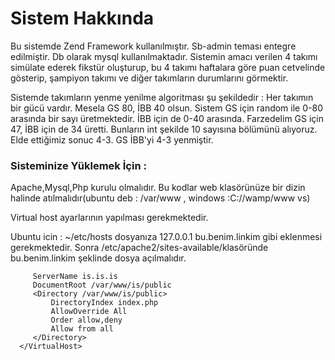 # Sistem Hakkında

Bu sistemde Zend Framework kullanılmıştır. Sb-admin teması entegre edilmiştir. 
Db olarak mysql kullanılmaktadır. Sistemin amacı verilen 4 takımı simülate
ederek fikstür oluşturup, bu 4 takımı haftalara göre puan cetvelinde gösterip,
şampiyon takımı ve diğer takımların durumlarını görmektir.

Sistemde takımların yenme yenilme algoritması şu şekildedir :
 Her takımın bir gücü vardır. Mesela GS 80, İBB 40 olsun. Sistem GS için random ile 0-80 arasında bir sayı
 üretmektedir. İBB için de 0-40 arasında. Farzedelim GS için 47, İBB için de 34 üretti. Bunların int şekilde 10 sayısına bölümünü alıyoruz. Elde ettiğimiz sonuc 4-3. GS İBB'yi 4-3 yenmiştir.

### Sisteminize Yüklemek İçin :
  Apache,Mysql,Php kurulu olmalıdır.
  Bu kodlar web klasörünüze bir dizin halinde atılmalıdır(ubuntu deb : /var/www , windows :C://wamp/www vs)
  
  Virtual host ayarlarının yapılması gerekmektedir.
  
  Ubuntu icin :
   ~/etc/hosts dosyanıza 127.0.0.1	bu.benim.linkim gibi eklenmesi gerekmektedir.
   Sonra /etc/apache2/sites-available/klasöründe bu.benim.linkim şeklinde dosya açılmalıdır.
  
``` <VirtualHost *:80>
     ServerName is.is.is
     DocumentRoot /var/www/is/public
     <Directory /var/www/is/public>
         DirectoryIndex index.php
         AllowOverride All
         Order allow,deny
         Allow from all
     </Directory>
  </VirtualHost>
 
```
